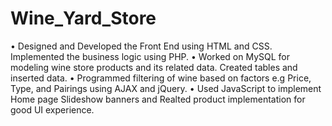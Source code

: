 # Wine_Yard_Store

•	Designed and Developed the Front End using HTML and CSS. Implemented the business logic using PHP.
•	Worked on MySQL for modeling wine store products and its related data. Created tables and inserted data.
•	Programmed filtering of wine based on factors e.g Price, Type, and Pairings using AJAX and jQuery.
•	Used JavaScript to implement Home page Slideshow banners and Realted product implementation for good UI experience.
